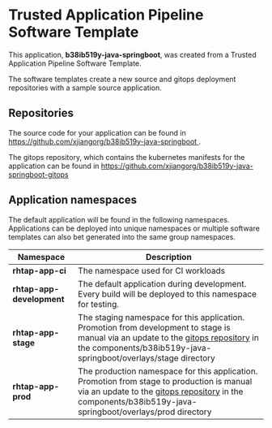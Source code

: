 # Trusted Application Pipeline Software Template

This application, **b38ib519y-java-springboot**, was created from a Trusted Application Pipeline Software Template.

The software templates create a new source and gitops deployment repositories with a sample source application. 

## Repositories

The source code for your application can be found in [https://github.com/xjiangorg/b38ib519y-java-springboot ](https://github.com/xjiangorg/b38ib519y-java-springboot ).
 
The gitops repository, which contains the kubernetes manifests for the application can be found in 
[https://github.com/xjiangorg/b38ib519y-java-springboot-gitops ](https://github.com/xjiangorg/b38ib519y-java-springboot-gitops ) 

## Application namespaces 

The default application will be found in the following namespaces. Applications can be deployed into unique namespaces or multiple software templates can also bet generated into the same group namespaces.  

|  Namespace   |  Description   |  
| -------- | -------- |
| **rhtap-app-ci** | The namespace used for CI workloads |
| **rhtap-app-development** | The default application during development. Every build will be deployed to this namespace for testing. |
| **rhtap-app-stage** | The staging namespace for this application. Promotion from development to stage is manual via an update to the [gitops repository](https://github.com/xjiangorg/b38ib519y-java-springboot-gitops ) in the components/b38ib519y-java-springboot/overlays/stage directory |
| **rhtap-app-prod** | The production namespace for this application. Promotion from stage to production is manual via an update to the [gitops repository](https://github.com/xjiangorg/b38ib519y-java-springboot-gitops ) in the components/b38ib519y-java-springboot/overlays/prod directory |